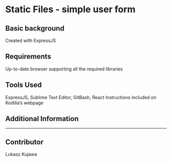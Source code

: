Static Files - simple user form
====================

Basic background
---------------------
Created with ExpressJS

Requirements
---------------------
Up-to-date browser supporting all the required libraries

Tools Used
---------------------
ExpressJS, Sublime Text Editor, GitBash, React Instructions included on Kodilla’s webpage 

Additional Information
---------------------
***

Contributor
---------------------
Lukasz Kujawa